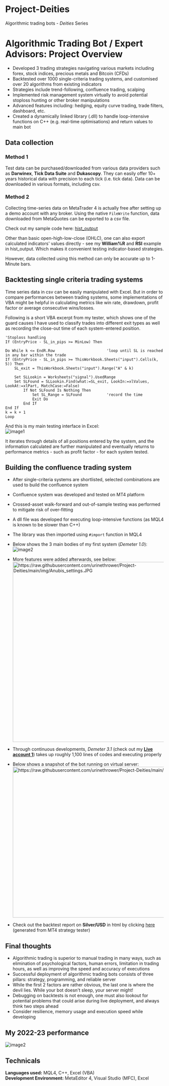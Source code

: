 # Project-Deities
Algorithmic trading bots - *Deities* Series
  
# Algorithmic Trading Bot / Expert Advisors: Project Overview
* Developed 3 trading strategies navigating various markets including forex, stock indices, precious metals and Bitcoin (CFDs)
* Backtested over 1000 single-criteria trading systems, and customised over 20 algorithms from existing indicators
* Strategies include trend-following, confluence trading, scalping
* Implemented risk management system virtually to avoid potential stoploss hunting or other broker manipulations
* Advanced features including: hedging, equity curve trading, trade filters, dashboard, etc.
* Created a dynamically linked library (.dll) to handle loop-intensive functions on C++ (e.g. real-time optimisations) and return values to main bot
  
## Data collection
### Method 1
Test data can be purchased/downloaded from various data providers such as **Darwinex**, **Tick Data Suite** and **Dukascopy**. They can easily offer 10+ years historical data with precision to each tick (i.e. tick data). Data can be downloaded in various formats, including csv.
### Method 2
Collecting time-series data on MetaTrader 4 is actually free after setting up a demo account with any broker. Using the native `FileWrite` function, data downloaded from MetaQuotes can be exported to a csv file.  
  
Check out my sample code here: [hist_output](https://github.com/urinethrower/Project-Deities/blob/main/hist_output.mq4)  
  
Other than basic open-high-low-close (OHLC), one can also export calculated indicators' values directly - see my **William%R** and **RSI** example in hist_output. Which makes it convenient testing indicator-based strategies.  
  
However, data collected using this method can only be accurate up to 1-Minute bars.
  
## Backtesting single criteria trading systems
Time series data in csv can be easily manipulated with Excel. But in order to compare performances between trading systems, some implementations of VBA might be helpful in calculating metrics like win rate, drawdown, profit factor or average consecutive wins/losses.  
  
Following is a short VBA excerpt from my tester, which shows one of the guard causes I have used to classify trades into different exit types as well as recording the close-out time of each system-entered position.
```
'Stoploss handling
If (EntryPrice - SL_in_pips >= MinLow) Then

Do While k <= EndR.Row                       'loop until SL is reached in any bar within the trade
If (EntryPrice - SL_in_pips >= ThisWorkbook.Sheets("input").Cells(k, 5)) Then
    SL_exit = ThisWorkbook.Sheets("input").Range("A" & k)

    Set SLLookin = Worksheets("signal").UsedRange
    Set SLFound = SLLookin.Find(what:=SL_exit, LookIn:=xlValues, LookAt:=xlPart, MatchCase:=False)
        If Not SLFound Is Nothing Then
            Set SL_Range = SLFound           'record the time
            Exit Do
        End If
End If
k = k + 1
Loop
``` 
And this is my main testing interface in Excel:  
![image1](img/stage1_tester.JPG)
  
It iterates through details of all positions entered by the system, and the information calculated are further manipulated and eventually returns to performance metrics - such as profit factor - for each system tested.
  
## Building the confluence trading system
* After single-criteria systems are shortlisted, selected combinations are used to build the confluence system
* Confluence system was developed and tested on MT4 platform
* Crossed-asset walk-forward and out-of-sample testing was performed to mitigate risk of over-fitting
* A dll file was developed for executing loop-intensive functions (as MQL4 is known to be slower than C++)
* The library was then imported using `#import` function in MQL4
* Below shows the 3 main bodies of my first system (*Demeter 1.0*):  
![image2](img/Demeter_code_snap.JPG)
  
* More features were added afterwards, see below:  
<img src="https://raw.githubusercontent.com/urinethrower/Project-Deities/main/img/Anubis_settings.JPG" alt="https://raw.githubusercontent.com/urinethrower/Project-Deities/main/img/Anubis_settings.JPG" width="615" height="573"></img>  
  
* Through continuous developments, *Demeter 3.1* (check out my [**Live account 1**](#track-my-live-performance-here)) takes up roughly 1,100 lines of codes and executing properly
* Below shows a snapshot of the bot running on virtual server:  
<img src="https://raw.githubusercontent.com/urinethrower/Project-Deities/main/img/Demeter_snapshot.JPG" alt="https://raw.githubusercontent.com/urinethrower/Project-Deities/main/img/Demeter_snapshot.JPG" width="768" height="480"></img>  
* Check out the backtest report on **Silver/USD** in html by clicking [here](https://htmlpreview.github.io/?https://github.com/urinethrower/Project-Deities/blob/main/StrategyTester.htm) (generated from MT4 strategy tester)
  
## Final thoughts
* Algorithmic trading is superior to manual trading in many ways, such as elimination of psychological factors, human errors, limitation in trading hours, as well as improving the speed and accuracy of executions
* Successful deployment of algorithmic trading bots consists of three pillars: strategy, programming, and reliable server
* While the first 2 factors are rather obvious, the last one is where the devil lies. While your bot doesn't sleep, your server might!
* Debugging on backtests is not enough, one must also lookout for potential problems that could arise during live deployment, and always think two steps ahead
* Consider resilience, memory usage and execution speed while developing
  
## My 2022-23 performance
![image2](img/2023Performance.jpg)

## Technicals
**Languages used:** MQL4, C++, Excel (VBA)  
**Development Environment:** MetaEditor 4, Visual Studio (MFC), Excel
